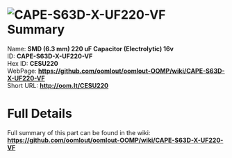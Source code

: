 
![CAPE-S63D-X-UF220-VF](https://github.com/oomlout/oomlout-OOMP/blob/master/parts/CAPE-S63D-X-UF220-VF/CAPE-S63D-X-UF220-VF_420.jpg)   
Summary
=================
  
Name: __SMD (6.3 mm) 220 uF Capacitor (Electrolytic) 16v__    
ID: __CAPE-S63D-X-UF220-VF__   
Hex ID: __CESU220__   
WebPage: __https://github.com/oomlout/oomlout-OOMP/wiki/CAPE-S63D-X-UF220-VF__   
Short URL: __http://oom.lt/CESU220__   

Full Details
==========================
Full summary of this part can be found in the wiki:   
__https://github.com/oomlout/oomlout-OOMP/wiki/CAPE-S63D-X-UF220-VF__    


